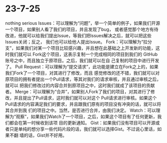 # 23-7-25
nothing serious
Issues：可以理解为“问题”，举一个简单的例子，如果我们开源一个项目，如果别人看了我们的项目，并且发现了bug，
或者感觉那个地方有待改进，他就可以给我们提出Issue，等我们把Issues解决之后，就可以把这些Issues关闭；反之，
我们也可以给他人提出Issue。
Fork：可以理解为“拉分支”，如果我们对某一个项目比较感兴趣，并且想在此基础之上开发新的功能，这时我们就可以
Fork这个项目，这表示复制一个完成相同的项目到我们的 GitHub 账号之中，而且独立于原项目。之后，我们就可以在自
己复制的项目中进行开发了。
Pull Request：可以理解为“提交请求”，此功能是建立在Fork之上的，如果我们Fork了一个项目，对其进行了修改，而且
感觉修改的还不错，我们就可以对原项目的拥有者提出一个Pull请求，等其对我们的请求审核，并且通过审核之后，就可以
把我们修改过的内容合并到原项目之中，这时我们就成了该项目的贡献者。
Merge：可以理解为“合并”，如果别人Fork了我们的项目，对其进行了修改，并且提出了Pull请求，这时我们就可以对这个
Pull请求进行审核。如果这个Pull请求的内容满足我们的要求，并且跟我们原有的项目没有冲突的话，就可以将其合并到我
们的项目之中。当然，是否进行合并，由我们决定。
Watch：可以理解为“观察”，如果我们Watch了一个项目，之后，如果这个项目有了任何更新，我们都会在第一时候收到该项
目的更新通知。
Gist：如果我们没有项目可以开源或者只是单纯的想分享一些代码片段的话，我们就可以选择Gist。不过说心里话，如果不翻
墙的话，Gist并不好用。
